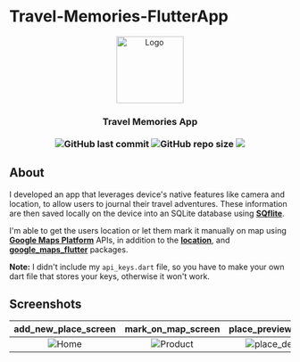 # Travel-Memories-FlutterApp
<p align="center">
<img src="https://user-images.githubusercontent.com/32794378/150840262-234bd33f-cacb-4b2d-b12a-e3c16e3bd2cd.png" alt="Logo" width="120">
</p>

<h3 align="center">Travel Memories App<br><br>
<img alt="GitHub last commit" src="https://img.shields.io/github/last-commit/ISL270/Travel-Memories-FlutterApp">
<img alt="GitHub repo size" src="https://img.shields.io/github/repo-size/ISL270/Travel-Memories-FlutterApp">
<img src="https://visitor-badge.glitch.me/badge?page_id=ISL270.Travel-Memories-FlutterApp&right_color=red&left_text=visitors" /></h3>

## About
I developed an app that leverages device's native features like camera and location, to allow users to journal their travel adventures. These information are then saved locally on the device into an SQLite database using [**SQflite**](https://pub.dev/packages/sqflite).

I'm able to get the users location or let them mark it manually on map using [**Google Maps Platform**](https://developers.google.com/maps) APIs, in addition to the [**location**](https://pub.dev/packages/location), and [**google_maps_flutter**](https://pub.dev/packages/google_maps_flutter) packages.

**Note:** I didn't include my `api_keys.dart` file, so you have to make your own dart file that stores your keys, otherwise it won't work.  



## Screenshots
| add_new_place_screen | mark_on_map_screen | place_preview_screen | visited_places_screen |
| :---: | :---: | :---: | :---: |
| ![Home](https://user-images.githubusercontent.com/32794378/150840579-74f0c2c9-f77e-46c5-8847-e5624cd05c1f.png) | ![Product](https://user-images.githubusercontent.com/32794378/150840685-e97598a5-40f0-4a5f-8d93-55bd950bb4a1.png) | ![place_details](https://user-images.githubusercontent.com/32794378/150840840-6ae4b33e-051b-41b9-9b13-df048a7c9178.png) | ![visited_places](https://user-images.githubusercontent.com/32794378/150840852-110933b0-7569-4cfe-81a0-685942490257.png)|
